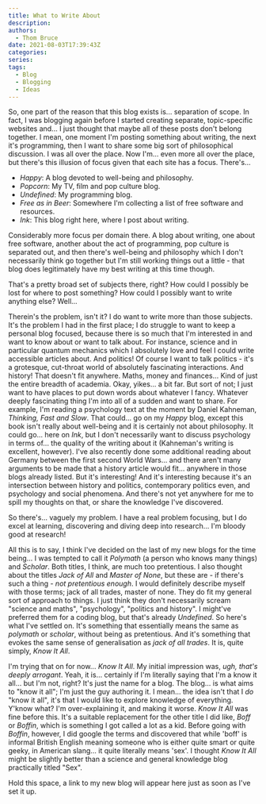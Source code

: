 ```yaml
---
title: What to Write About
description:
authors:
  - Thom Bruce
date: 2021-08-03T17:39:43Z
categories:
series:
tags:
  - Blog
  - Blogging
  - Ideas
---
```


So, one part of the reason that this blog exists is... separation of scope. In fact, I was blogging again before I started creating separate, topic-specific websites and... I just thought that maybe all of these posts don't belong together. I mean, one moment I'm posting something about writing, the next it's programming, then I want to share some big sort of philosophical discussion. I was all over the place. Now I'm... even more all over the place, but there's this illusion of focus given that each site has a focus. There's...

- _Happy_: A blog devoted to well-being and philosophy.
- _Popcorn_: My TV, film and pop culture blog.
- _Undefined_: My programming blog.
- _Free as in Beer_: Somewhere I'm collecting a list of free software and resources.
- _Ink_: This blog right here, where I post about writing.

Considerably more focus per domain there. A blog about writing, one about free software, another about the act of programming, pop culture is separated out, and then there's well-being and philosophy which I don't necessarily think go together but I'm still working things out a little - that blog does legitimately have my best writing at this time though.

That's a pretty broad set of subjects there, right? How could I possibly be lost for where to post something? How could I possibly want to write anything else? Well...

Therein's the problem, isn't it? I do want to write more than those subjects. It's the problem I had in the first place; I do struggle to want to keep a personal blog focused, because there is so much that I'm interested in and want to know about or want to talk about. For instance, science and in particular quantum mechanics which I absolutely love and feel I could write accessible articles about. And politics! Of course I want to talk politics - it's a grotesque, cut-throat world of absolutely fascinating interactions. And history! That doesn't fit anywhere. Maths, money and finances... Kind of just the entire breadth of academia. Okay, yikes... a bit far. But sort of not; I just want to have places to put down words about whatever I fancy. Whatever deeply fascinating thing I'm into all of a sudden and want to share. For example, I'm reading a psychology text at the moment by Daniel Kahneman, _Thinking, Fast and Slow_. That could... go on my _Happy_ blog, except this book isn't really about well-being and it is certainly not about philosophy. It could go... here on _Ink_, but I don't necessarily want to discuss psychology in terms of... the quality of the writing about it (Kahneman's writing is excellent, however). I've also recently done some additional reading about Germany between the first second World Wars... and there aren't many arguments to be made that a history article would fit... anywhere in those blogs already listed. But it's interesting! And it's interesting because it's an intersection between history and politics, contemporary politics even, and psychology and social phenomena. And there's not yet anywhere for me to spill my thoughts on that, or share the knowledge I've discovered.

So there's... vaguely my problem. I have a real problem focusing, but I do excel at learning, discovering and diving deep into research... I'm bloody good at research!

All this is to say, I think I've decided on the last of my new blogs for the time being... I was tempted to call it _Polymath_ (a person who knows many things) and _Scholar_. Both titles, I think, are much too pretentious. I also thought about the titles _Jack of All_ and _Master of None_, but these are - if there's such a thing - _not pretentious enough_. I would definitely describe myself with those terms; jack of all trades, master of none. They do fit my general sort of approach to things. I just think they don't necessarily scream "science and maths", "psychology", "politics and history". I might've preferred them for a coding blog, but that's already _Undefined_. So here's what I've settled on. It's something that essentially means the same as _polymath_ or _scholar_, without being as pretentious. And it's something that evokes the same sense of generalisation as _jack of all trades_. It is, quite simply, _Know It All_.

I'm trying that on for now... _Know It All_. My initial impression was, _ugh, that's deeply arrogant_. Yeah, it is... certainly if I'm literally saying that I'm a know it all... but I'm not, right? It's just the name for a blog. The blog... is what aims to "know it all"; I'm just the guy authoring it. I mean... the idea isn't that I _do_ "know it all", it's that I would like to explore knowledge of everything. Y'know what? I'm over-explaining it, and making it worse. _Know It All_ was fine before this. It's a suitable replacement for the other title I did like, _Boff_ or _Boffin_, which is something I got called a lot as a kid. Before going with _Boffin_, however, I did google the terms and discovered that while 'boff' is informal British English meaning someone who is either quite smart or quite geeky, in American slang... it quite literally means 'sex'. I thought _Know It All_ might be slightly better than a science and general knowledge blog practically titled "Sex".

Hold this space, a link to my new blog will appear here just as soon as I've set it up.